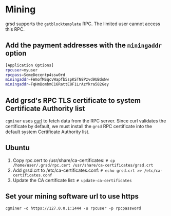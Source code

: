 # Mining

grsd supports the `getblocktemplate` RPC.
The limited user cannot access this RPC.

## Add the payment addresses with the `miningaddr` option

```bash
[Application Options]
rpcuser=myuser
rpcpass=SomeDecentp4ssw0rd
miningaddr=FWmofMSqcvWapfb5spKSTN8Pzvd9UBdoNw
miningaddr=FqHmBombmC16RattE8F1LrAzYkra582Gey
```

## Add grsd's RPC TLS certificate to system Certificate Authority list

`cgminer` uses [curl](http://curl.haxx.se/) to fetch data from the RPC server.
Since curl validates the certificate by default, we must install the `grsd` RPC
certificate into the default system Certificate Authority list.

## Ubuntu

1. Copy rpc.cert to /usr/share/ca-certificates: `# cp /home/user/.grsd/rpc.cert /usr/share/ca-certificates/grsd.crt`
2. Add grsd.crt to /etc/ca-certificates.conf: `# echo grsd.crt >> /etc/ca-certificates.conf`
3. Update the CA certificate list: `# update-ca-certificates`

## Set your mining software url to use https

`cgminer -o https://127.0.0.1:1444 -u rpcuser -p rpcpassword`
